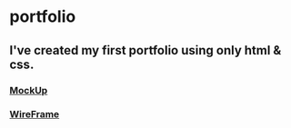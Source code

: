 # portfolio

## I've created my first portfolio using only html & css.

### [MockUp](https://www.figma.com/file/mXcTFSArgjxqXkcHgwbywn/portfolio-mockup?type=design&node-id=0%3A1&mode=design&t=4Lb28vG3w56IPDNU-1)

### [WireFrame](https://www.figma.com/file/wg3MYLtAflzFKechXjZxBv/Portfolio-Wireframe?type=design&node-id=0%3A1&mode=design&t=Hh8zLJztMfMLZnJx-1)